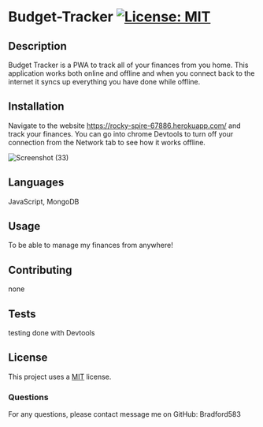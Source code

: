 # Budget-Tracker [![License: MIT](https://img.shields.io/badge/License-MIT-yellow.svg)](https://opensource.org/licenses/MIT)

  ## Description

  Budget Tracker is a PWA to track all of your finances from you home. This application works both online and offline and when you connect back to the internet it syncs up everything you have done while offline.

  ## Installation 
  
  Navigate to the website https://rocky-spire-67886.herokuapp.com/ and track your finances. You can go into chrome Devtools to turn off your connection from the Network tab to see how it works offline.

  ![Screenshot (33)](https://user-images.githubusercontent.com/87334834/143787062-c9033c6a-1c96-4893-b487-18468e6e698a.png)
  
  ## Languages 
  
  JavaScript, MongoDB
  
  ## Usage 
  
  To be able to manage my finances from anywhere!
  
  ## Contributing 
  
  none
  
  ## Tests 
  
  testing done with Devtools
  
  ## License
  
  This project uses a [MIT](https://opensource.org/licenses/MIT) license.
  
  
  ### Questions
  
  For any questions, please contact message me on GitHub: Bradford583